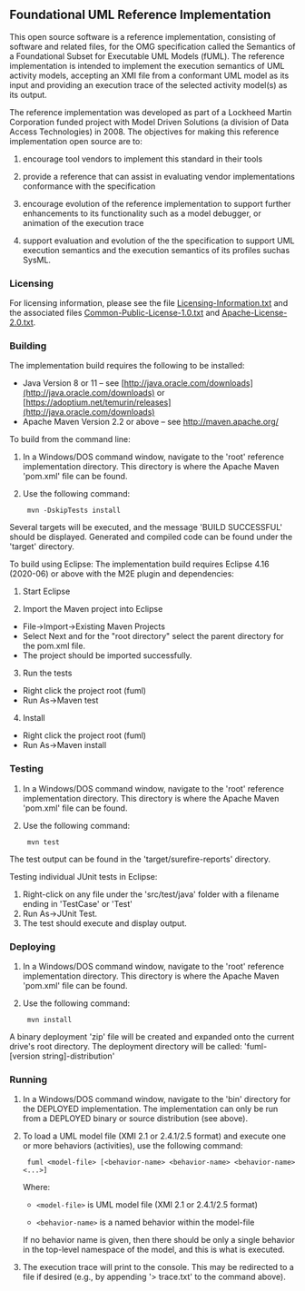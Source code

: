Foundational UML Reference Implementation
-----------------------------------------

This open source software is a reference implementation, consisting of software
and related files, for the OMG specification called the Semantics of a
Foundational Subset for Executable UML Models (fUML). The reference
implementation is intended to implement the execution semantics of UML activity
models, accepting an XMI file from a conformant UML model as its input and
providing an execution trace of the selected activity model(s) as its output.

The reference implementation was developed as part of a Lockheed Martin
Corporation funded project with Model Driven Solutions (a division of Data
Access Technologies) in 2008. The objectives for making this reference
implementation open source are to:

1. encourage tool vendors to implement this standard in their tools

2. provide a reference that can assist in evaluating vendor implementations
conformance with the specification

3. encourage evolution of the reference implementation to support further
enhancements to its functionality such as a model debugger, or animation of the
execution trace

4. support evaluation and evolution of the the specification to support UML
execution semantics and the execution semantics of its profiles suchas SysML.

### Licensing

For licensing information, please see the file [Licensing-Information.txt](https://github.com/ModelDriven/fUML-Reference-Implementation/blob/master/org.modeldriven.fuml/Licensing-Information.txt) and the
associated files [Common-Public-License-1.0.txt](https://github.com/ModelDriven/fUML-Reference-Implementation/blob/master/org.modeldriven.fuml/Common-Public-License-1.0.txt) and [Apache-License-2.0.txt](https://github.com/ModelDriven/fUML-Reference-Implementation/blob/master/org.modeldriven.fuml/Apache-License-2.0.txt).

### Building

The implementation build requires the following to be installed:

* Java Version 8 or 11 – see [http://java.oracle.com/downloads](http://java.oracle.com/downloads) or [https://adoptium.net/temurin/releases](http://java.oracle.com/downloads)
* Apache Maven Version 2.2 or above – see http://maven.apache.org/

To build from the command line:

1. In a Windows/DOS command window, navigate to the 'root' reference
implementation directory.
This directory is where the Apache Maven 'pom.xml' file can be found.

2. Use the following command:
   
        mvn -DskipTests install

Several targets will be executed, and the message 'BUILD SUCCESSFUL' should
be displayed. Generated and compiled code can be found under the 'target'
directory.

To build using Eclipse:
    The implementation build requires Eclipse 4.16 (2020-06) or above with the M2E plugin and dependencies:

1. Start Eclipse

2. Import the Maven project into Eclipse
 * File->Import->Existing Maven Projects
 * Select Next and for the "root directory" select the parent directory for the pom.xml file.
 * The project should be imported successfully.

3. Run the tests
 * Right click the project root (fuml)
 * Run As->Maven test

4. Install
 * Right click the project root (fuml)
 * Run As->Maven install

### Testing

1. In a Windows/DOS command window, navigate to the 'root' reference
implementation directory. This directory is where the Apache Maven 'pom.xml'
file can be found.

2. Use the following command:

        mvn test

The test output can be found in the 'target/surefire-reports'
directory. 


Testing individual JUnit tests in Eclipse: 

1. Right-click on any file under the 'src/test/java' folder with a filename ending in
'TestCase' or 'Test'
2. Run As->JUnit Test.
3. The test should execute and display output.

### Deploying

1. In a Windows/DOS command window, navigate to the 'root' reference
implementation directory. This directory is where the Apache Maven 'pom.xml' 
file can be found.

2. Use the following command:

        mvn install

A binary deployment 'zip' file will be created and expanded onto the current
drive's root directory. The deployment directory will be called: 
'fuml-[version string]-distribution' 

### Running

1. In a Windows/DOS command window, navigate to the 'bin' directory for the
DEPLOYED implementation. The implementation can only be run from a DEPLOYED
binary or source distribution (see above).

2. To load a UML model file (XMI 2.1 or 2.4.1/2.5 format) and execute one or more behaviors
(activities), use the following command:

        fuml <model-file> [<behavior-name> <behavior-name> <behavior-name> <...>]

   Where:

   * `<model-file>` is UML model file (XMI 2.1 or 2.4.1/2.5 format)
     
   * `<behavior-name>` is a named behavior within the model-file

   If no behavior name is given, then there should be only a single behavior in the
top-level namespace of the model, and this is what is executed.

3. The execution trace will print to the console. This may be redirected to a
file if desired (e.g., by appending '> trace.txt' to the command above).

